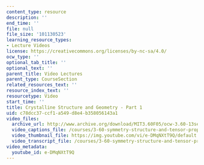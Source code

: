 ```yaml
---
content_type: resource
description: ''
end_time: ''
file: null
file_size: '101130523'
learning_resource_types:
- Lecture Videos
license: https://creativecommons.org/licenses/by-nc-sa/4.0/
ocw_type: ''
optional_tab_title: ''
optional_text: ''
parent_title: Video Lectures
parent_type: CourseSection
related_resources_text: ''
resource_index_text: ''
resourcetype: Video
start_time: ''
title: Crystalline Structure and Geometry - Part 1
uid: c78dcc37-ccf1-a549-d8e4-b358056143a1
video_files:
  archive_url: http://www.archive.org/download/MIT3.60F05/ocw-3.60-13sep2005-part1-220k.mp4
  video_captions_file: /courses/3-60-symmetry-structure-and-tensor-properties-of-materials-fall-2005/dd6eb794ed875e75b13fd78d857dd12d_e-DMqNXtT9Q.vtt
  video_thumbnail_file: https://img.youtube.com/vi/e-DMqNXtT9Q/default.jpg
  video_transcript_file: /courses/3-60-symmetry-structure-and-tensor-properties-of-materials-fall-2005/cd58741cd8f0b317e43a4f42b3ebf7aa_e-DMqNXtT9Q.pdf
video_metadata:
  youtube_id: e-DMqNXtT9Q
---
```

